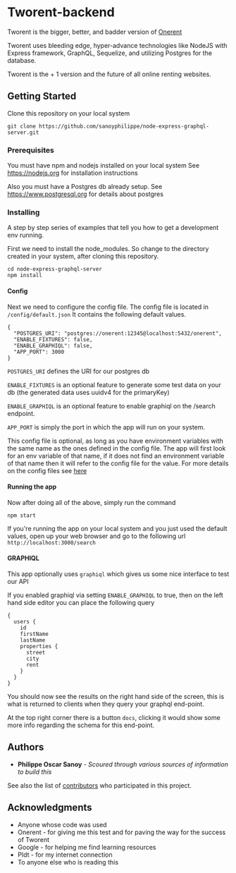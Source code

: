 # Tworent-backend

Tworent is the bigger, better, and badder version of [Onerent](https://www.onerent.co/)

Tworent uses bleeding edge, hyper-advance technologies like NodeJS with Express framework, GraphQL, Sequelize, and utilizing Postgres for the database.

Tworent is the + 1 version and the future of all online renting websites.

## Getting Started

Clone this repository on your local system
```
git clone https://github.com/sanoyphilippe/node-express-graphql-server.git
```

### Prerequisites

You must have npm and nodejs installed on your local system
See https://nodejs.org for installation instructions

Also you must have a Postgres db already setup.
See https://www.postgresql.org for details about postgres

### Installing

A step by step series of examples that tell you how to get a development env running.

First we need to install the node_modules.
So change to the directory created in your system, after cloning this repository.

```
cd node-express-graphql-server
npm install
```
#### Config
Next we need to configure the config file.
The config file is located in `/config/default.json`
It contains the following default values.
```
{
  "POSTGRES_URI": "postgres://onerent:12345@localhost:5432/onerent",
  "ENABLE_FIXTURES": false,
  "ENABLE_GRAPHIQL": false,
  "APP_PORT": 3000
}
```
`POSTGRES_URI` defines the URI for our postgres db

`ENABLE_FIXTURES` is an optional feature to generate some test data on your db (the generated data uses uuidv4 for the primaryKey)

`ENABLE_GRAPHIQL` is an optional feature to enable graphiql on the /search endpoint.

`APP_PORT` is simply the port in which the app will run on your system.

This config file is optional, as long as you have environment variables with the same
name as the ones defined in the config file. The app will first look for an env variable of that name, if
it does not find an environment variable of that name then it will refer to the config file for the value.
For more details on the config files see [here](https://github.com/lorenwest/node-config/wiki/Configuration-Files) 

#### Running the app

Now after doing all of the above, simply run the command
```
npm start
```

If you're running the app on your local system and you just used the default values, open up your web browser and go to the following url `http://localhost:3000/search`

#### GRAPHIQL

This app optionally uses `graphiql` which gives us some nice interface to test our API

If you enabled graphiql via setting `ENABLE_GRAPHIQL` to true, then on the left hand side editor you can place the following query
```
{
  users {
    id
    firstName
    lastName
    properties {
      street
      city
      rent
    }
  }
}
```
You should now see the results on the right hand side of the screen, this is what is returned to clients when they query your graphql end-point.

At the top right corner there is a button `docs`, clicking it would show some more info regarding the schema for this end-point.

## Authors

* **Philippe Oscar Sanoy** - *Scoured through various sources of information to build this*

See also the list of [contributors](https://github.com/your/project/contributors) who participated in this project.

## Acknowledgments

* Anyone whose code was used
* Onerent - for giving me this test and for paving the way for the success of Tworent
* Google - for helping me find learning resources
* Pldt - for my internet connection
* To anyone else who is reading this
